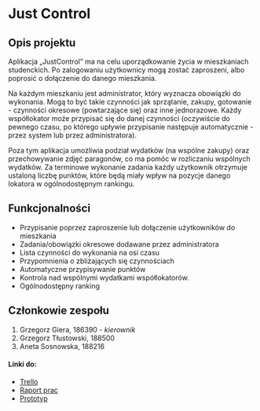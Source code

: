# Just Control
## Opis projektu
Aplikacja „JustControl” ma na celu uporządkowanie życia w mieszkaniach studenckich. Po zalogowaniu użytkownicy mogą zostać zaproszeni, albo poprosić o dołączenie do danego mieszkania.

Na każdym mieszkaniu jest administrator, który wyznacza obowiązki do wykonania. Mogą to być takie czynności jak sprzątanie, zakupy, gotowanie - czynności okresowe (powtarzające się) oraz inne jednorazowe. Każdy współlokator może przypisać się do danej czynności (oczywiście do pewnego czasu, po którego upływie przypisanie następuje automatycznie - przez system lub przez administratora).

Poza tym aplikacja umożliwia podział wydatków (na wspólne zakupy) oraz przechowywanie zdjęć paragonów, co ma pomóc w rozliczaniu wspólnych wydatków. Za terminowe wykonanie zadania każdy użytkownik otrzymuje ustaloną liczbę punktów, które będą miały wpływ na pozycje danego lokatora w ogólnodostępnym rankingu.

## Funkcjonalności
* Przypisanie poprzez zaproszenie lub dołączenie użytkowników do mieszkania
* Zadania/obowiązki okresowe dodawane przez administratora
* Lista czynności do wykonania na osi czasu
* Przypomnienia o zbliżających się czynnościach
* Automatyczne przypisywanie punktów
* Kontrola nad wspólnymi wydatkami współlokatorów.
* Ogólnodostępny ranking

## Członkowie zespołu
1. Grzegorz Giera, 186390 - _kierownik_
2. Grzegorz Tłustowski, 188500
3. Aneta Sosnowska, 188216

#### Linki do:
* [Trello](https://trello.com/b/7wCLSnpg/justcontrol)
* [Raport prac](https://docs.google.com/spreadsheets/d/1GLoucDLA88DkmoRvS3D3msqA2uxcDS0e_84XYn0vaMc/edit?usp=sharing)
* [Prototyp]()
